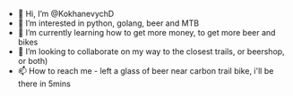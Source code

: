 - 👋 Hi, I’m @KokhanevychD
- 👀 I’m interested in python, golang, beer and MTB
- 🌱 I’m currently learning how to get more money, to get more beer and bikes
- 💞️ I’m looking to collaborate on my way to the closest trails, or beershop, or both)
- 📫 How to reach me - left a glass of beer near carbon trail bike, i'll be there in 5mins
<!---
KokhanevychD/KokhanevychD is a ✨ special ✨ repository because its `README.md` (this file) appears on your GitHub profile.
You can click the Preview link to take a look at your changes.
--->
